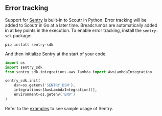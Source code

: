 ## Error tracking

Support for [Sentry](https://sentry.io) is built-in to Scoutr in Python. Error tracking will be added to Scoutr in Go
at a later time. Breadcrumbs are automatically added in at key points in the execution. To enable error tracking,
install the `sentry-sdk` package:

```
pip install sentry-sdk
```

And then initialize Sentry at the start of your code:

```python
import os
import sentry_sdk
from sentry_sdk.integrations.aws_lambda import AwsLambdaIntegration

sentry_sdk.init(
    dsn=os.getenv('SENTRY_DSN'),
    integrations=[AwsLambdaIntegration()],
    environment=os.getenv('ENV')
)
```

Refer to the [examples](https://github.com/GESkunkworks/scoutr/tree/master/example) to see sample usage of Sentry.
